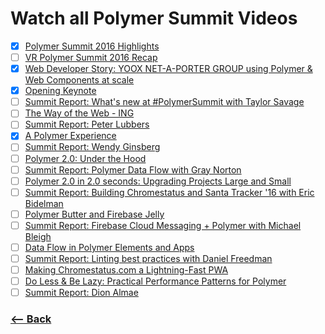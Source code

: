 # Watch all Polymer Summit Videos

- [x] [Polymer Summit 2016 Highlights](https://www.youtube.com/watch?v=0iM0DZjYGqg&list=PLNYkxOF6rcICc687SxHQRuo9TVNOJelSZ&index=1)
- [ ] [VR Polymer Summit 2016 Recap](https://www.youtube.com/watch?v=zUVR7IumxD8&index=2&list=PLNYkxOF6rcICc687SxHQRuo9TVNOJelSZ)
- [x] [Web Developer Story: YOOX NET-A-PORTER GROUP using Polymer & Web Components at scale](https://www.youtube.com/watch?v=43uGwOsmOlo&index=3&list=PLNYkxOF6rcICc687SxHQRuo9TVNOJelSZ)
- [x] [Opening Keynote](https://www.youtube.com/watch?v=VBbejeKHrjg&index=4&list=PLNYkxOF6rcICc687SxHQRuo9TVNOJelSZ)
- [ ] [Summit Report: What's new at #PolymerSummit with Taylor Savage ](https://www.youtube.com/watch?v=itTGnOMrTyc&list=PLNYkxOF6rcICc687SxHQRuo9TVNOJelSZ&index=5)
- [ ] [The Way of the Web - ING](https://www.youtube.com/watch?v=8ZTFEhPBJEE&index=6&list=PLNYkxOF6rcICc687SxHQRuo9TVNOJelSZ)
- [ ] [Summit Report: Peter Lubbers](https://www.youtube.com/watch?v=EI-wcgzVq9A&list=PLNYkxOF6rcICc687SxHQRuo9TVNOJelSZ&index=7)
- [x] [A Polymer Experience](https://www.youtube.com/watch?v=o_nDiWMMRIs&list=PLNYkxOF6rcICc687SxHQRuo9TVNOJelSZ&index=8)
- [ ] [Summit Report: Wendy Ginsberg](https://www.youtube.com/watch?v=aoALH9SZdas&index=9&list=PLNYkxOF6rcICc687SxHQRuo9TVNOJelSZ)
- [ ] [Polymer 2.0: Under the Hood](https://www.youtube.com/watch?v=iJ9hS54BRag&list=PLNYkxOF6rcICc687SxHQRuo9TVNOJelSZ&index=10)
- [ ] [Summit Report: Polymer Data Flow with Gray Norton](https://www.youtube.com/watch?v=ZsZVGW55uO0&list=PLNYkxOF6rcICc687SxHQRuo9TVNOJelSZ&index=11)
- [ ] [Polymer 2.0 in 2.0 seconds: Upgrading Projects Large and Small ](https://www.youtube.com/watch?v=iI3G-tzbC_Q&index=12&list=PLNYkxOF6rcICc687SxHQRuo9TVNOJelSZ)
- [ ] [Summit Report: Building Chromestatus and Santa Tracker '16 with Eric Bidelman](https://www.youtube.com/watch?v=9593OAp-nSg&list=PLNYkxOF6rcICc687SxHQRuo9TVNOJelSZ&index=13)
- [ ] [Polymer Butter and Firebase Jelly](https://www.youtube.com/watch?v=f7ODNJKh3Yg&list=PLNYkxOF6rcICc687SxHQRuo9TVNOJelSZ&index=14)
- [ ] [Summit Report: Firebase Cloud Messaging + Polymer with Michael Bleigh](https://www.youtube.com/watch?v=TTyNeH1bnVE&list=PLNYkxOF6rcICc687SxHQRuo9TVNOJelSZ&index=15)
- [ ] [Data Flow in Polymer Elements and Apps](https://www.youtube.com/watch?v=pAW4YDLtPVs&list=PLNYkxOF6rcICc687SxHQRuo9TVNOJelSZ&index=16)
- [ ] [Summit Report: Linting best practices with Daniel Freedman](https://www.youtube.com/watch?v=XUIdkN_vOU0&list=PLNYkxOF6rcICc687SxHQRuo9TVNOJelSZ&index=17)
- [ ] [Making Chromestatus.com a Lightning-Fast PWA](https://www.youtube.com/watch?v=Rd0plknSPYU&index=18&list=PLNYkxOF6rcICc687SxHQRuo9TVNOJelSZ)
- [ ] [Do Less & Be Lazy: Practical Performance Patterns for Polymer ](https://www.youtube.com/watch?v=hHC9EOJzrQk&list=PLNYkxOF6rcICc687SxHQRuo9TVNOJelSZ&index=19)
- [ ] [Summit Report: Dion Almae](https://www.youtube.com/watch?v=Zc6z-Sj1s2c&list=PLNYkxOF6rcICc687SxHQRuo9TVNOJelSZ&index=20)

### [<-- Back](https://github.com/afonsopacifer/learn-english-every-single-day)
